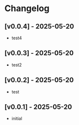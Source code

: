 # Changelog

## [v0.0.4] - 2025-05-20

- test4



## [v0.0.3] - 2025-05-20

- test2



## [v0.0.2] - 2025-05-20

- test



## [v0.0.1] - 2025-05-20

- initial






















